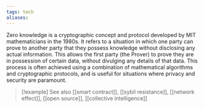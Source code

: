 ```yaml
---
tags: tech
aliases:
---
```


Zero knowledge is a cryptographic concept and protocol developed by MIT mathematicians in the 1980s. It refers to a situation in which one party can prove to another party that they possess knowledge without disclosing any actual information. This allows the first party (the Prover) to prove they are in possession of certain data, without divulging any details of that data. This process is often achieved using a combination of mathematical algorithms and cryptographic protocols, and is useful for situations where privacy and security are paramount.

> [!example] See also
> [[smart contract]], [[sybil resistance]], [[network effect]], [[open source]], [[collective intelligence]]